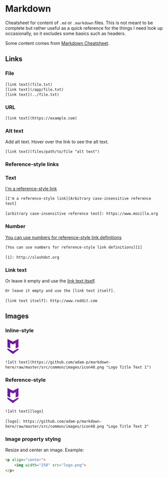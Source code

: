 # Markdown

Cheatsheet for content of `.md` or `.markdown` files. This is not meant to be complete but rather useful as a quick reference for the things I need look up occasionally, so it excludes some basics such as headers.

Some content comes from [Markdown Cheatsheet](https://github.com/adam-p/markdown-here/wiki/Markdown-Cheatsheet).

## Links

### File

```
[link text](file.txt)
[link text](/app/file.txt)
[link text](../file.txt)
```

### URL

```
[link text](https://example.com)
```

### Alt text

Add alt text. Hover over the link to see the alt text.

```
[link text](files/path/to/file "alt text")
```

### Reference-style links

### Text

[I'm a reference-style link][Arbitrary case-insensitive reference text]

[arbitrary case-insensitive reference text]: https://www.mozilla.org

```
[I'm a reference-style link][Arbitrary case-insensitive reference text]

[arbitrary case-insensitive reference text]: https://www.mozilla.org
```

### Number

[You can use numbers for reference-style link definitions][1]

[1]: http://slashdot.org

```
[You can use numbers for reference-style link definitions][1]

[1]: http://slashdot.org
```

### Link text

Or leave it empty and use the [link text itself].

[link text itself]: http://www.reddit.com

```
Or leave it empty and use the [link text itself].

[link text itself]: http://www.reddit.com
```


## Images

### Inline-style

![alt text](https://github.com/adam-p/markdown-here/raw/master/src/common/images/icon48.png "Logo Title Text 1")

```
![alt text](https://github.com/adam-p/markdown-here/raw/master/src/common/images/icon48.png "Logo Title Text 1")
```

### Reference-style

![alt text][logo]

[logo]: https://github.com/adam-p/markdown-here/raw/master/src/common/images/icon48.png "Logo Title Text 2"

```
![alt text][logo]

[logo]: https://github.com/adam-p/markdown-here/raw/master/src/common/images/icon48.png "Logo Title Text 2"
```

### Image property stylng

Resize and center an image. Example:

```html
<p align="center">
    <img width="250" src="logo.png">
</p>
```
